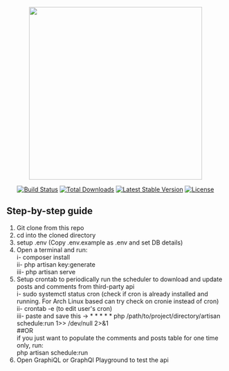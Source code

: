 <p align="center"><a href="https://laravel.com" target="_blank"><img src="https://raw.githubusercontent.com/laravel/art/master/logo-lockup/5%20SVG/2%20CMYK/1%20Full%20Color/laravel-logolockup-cmyk-red.svg" width="400"></a></p>

<p align="center">
<a href="https://travis-ci.org/laravel/framework"><img src="https://travis-ci.org/laravel/framework.svg" alt="Build Status"></a>
<a href="https://packagist.org/packages/laravel/framework"><img src="https://img.shields.io/packagist/dt/laravel/framework" alt="Total Downloads"></a>
<a href="https://packagist.org/packages/laravel/framework"><img src="https://img.shields.io/packagist/v/laravel/framework" alt="Latest Stable Version"></a>
<a href="https://packagist.org/packages/laravel/framework"><img src="https://img.shields.io/packagist/l/laravel/framework" alt="License"></a>
</p>

## Step-by-step guide

1. Git clone from this repo
2. cd into the cloned directory
3. setup .env (Copy .env.example as .env and set DB details)
4. Open a terminal and run:<br>
    i- composer install<br>
    ii- php artisan key:generate<br>
    iii- php artisan serve<br>
5. Setup crontab to periodically run the scheduler to download and update posts and comments from third-party api<br>
   i- sudo systemctl status cron (check if cron is already installed and running. For Arch Linux based can try check on cronie instead of cron)<br>
   ii- crontab -e (to edit user's cron)<br>
   iii- paste and save this -> * * * * * php /path/to/project/directory/artisan schedule:run 1>> /dev/null 2>&1<br>
##OR<br>
   if you just want to populate the comments and posts table for one time only, run:<br>
    php artisan schedule:run
6. Open GraphiQL or GraphQl Playground to test the api

